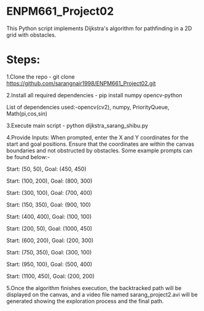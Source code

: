 # ENPM661_Project02

This Python script implements Dijkstra's algorithm for pathfinding in a 2D grid with obstacles. 

# Steps:
1.Clone the repo - git clone https://github.com/sarangnair1998/ENPM661_Project02.git

2.Install all required dependencies - pip install numpy opencv-python

List of dependencies used:-opencv(cv2), numpy, PriorityQueue, Math(pi,cos,sin)

3.Execute main script - python dijkstra_sarang_shibu.py

4.Provide Inputs: When prompted, enter the X and Y coordinates for the start and goal positions. Ensure that the coordinates are within the canvas boundaries and not obstructed by obstacles. Some example prompts can be found below:-

Start: (50, 50), Goal: (450, 450)

Start: (100, 200), Goal: (800, 300)

Start: (300, 100), Goal: (700, 400)

Start: (150, 350), Goal: (900, 100)

Start: (400, 400), Goal: (100, 100)

Start: (200, 50), Goal: (1000, 450)

Start: (600, 200), Goal: (200, 300)

Start: (750, 350), Goal: (300, 100)

Start: (950, 100), Goal: (500, 400)

Start: (1100, 450), Goal: (200, 200)


5.Once the algorithm finishes execution, the backtracked path will be displayed on the canvas, and a video file named sarang_project2.avi will be generated showing the exploration process and the final path.
